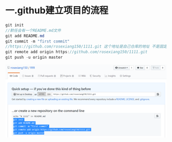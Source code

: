 # 一.github建立项目的流程

```java
git init
//默任会有一个README.md文件
git add README.md
git commit -m "first commit"
//https://github.com/rosexiang150/1111.git 这个地址是自己仓库的地址 不是固定的
git remote add origin https://github.com/rosexiang150/1111.git
git push -u origin master
```

![Snipaste_2019-10-01_08-52-35](image\Snipaste_2019-10-01_08-52-35.png)

